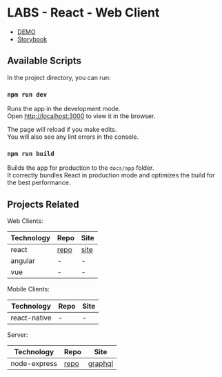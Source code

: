 # LABS - React - Web Client 

- [DEMO](https://jmarroyave-compsci.github.io/labs-client-web-react/app/) 
- [Storybook](https://jmarroyave-compsci.github.io/labs-client-web-react/storybook/) 


## Available Scripts

In the project directory, you can run:

### `npm run dev`

Runs the app in the development mode.\
Open [http://localhost:3000](http://localhost:3000) to view it in the browser.

The page will reload if you make edits.\
You will also see any lint errors in the console.

### `npm run build`

Builds the app for production to the `docs/app` folder.\
It correctly bundles React in production mode and optimizes the build for the best performance.


## Projects Related 

Web Clients:

| Technology | Repo | Site |
|--|--|--|
| react     | [repo](https://github.com/jmarroyave-compsci/labs-client-web-react) | [site](https://jmarroyave-compsci.github.io/labs-client-web-react/app/) |
| angular   | - | - |
| vue       | - | - |

Mobile Clients:

| Technology | Repo | Site |
|--|--|--|
| react-native     | - | - |

Server:

| Technology | Repo | Site |
|--|--|--|
| node-express     | [repo](https://github.com/jmarroyave-compsci/labs-server) | [graphql](https://jmarroyave-data-server-01.herokuapp.com/2.0/graphql) |